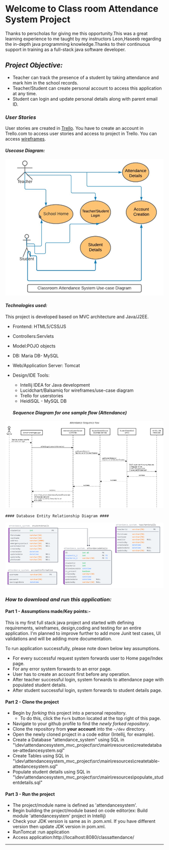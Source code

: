 # Welcome to Class room Attendance System Project  #

Thanks to perscholas for giving me this opportunity.This was a great learning experience  to me  taught by my instructors Leon,Haseeb regarding the in-depth java programming knowledge.Thanks to their continuous support in training as a full-stack java software developer.

## ***Project Objective:*** ##

-  Teacher can track the presence of a student by taking attendance and mark him in the school records. 
-  Teacher/Student can create personal account to access this application at any time.
-  Student can login and update personal details along with parent email ID.

### ***User Stories*** ###

User stories are created in [Trello](https://trello.com/en-US). You have to create an account in Trello.com to access user stories and access to project in Trello. You can access [wireframes](https://github.com/LakshmiBulusu/attendancesystem_mvc_project/blob/master/classroomattendancesystem-wireframes.pdf).

#### ***Usecase Diagram:***  ####
![Usecase diagram](https://github.com/LakshmiBulusu/attendancesystem_mvc_project/blob/master/Usecase.jpg)

 
#### ***Technologies used:*** ####

This project is developed based on MVC architecture and Java/J2EE. 

- Frontend: HTML5/CSS/JS
- Controllers:Servlets 
- Model:POJO objects
- DB: Maria DB- MySQL
- Web/Application Server: Tomcat
- Design/IDE Tools:
	- Intellij IDEA for Java development
	- Lucidchart/Balsamiq for wireframes/use-case diagram
	- Trello for userstories
	- HeidiSQL - MySQL DB

	#### ***Sequence Diagram for one sample flow (Attendance)*** ####
![Sequence diagram](https://github.com/LakshmiBulusu/attendancesystem_mvc_project/blob/master/SampleSequence(Attendance).png)


	#### Database Entity Relationship Diagram ####
![Database diagram](https://github.com/LakshmiBulusu/attendancesystem_mvc_project/blob/master/attendancesystem_ERDiagram.PNG)

###   ***How to download and run this application:***
####  Part 1 - Assumptions made/Key points:- ####

This is my first full stack java project and started with defining requirements, wireframes, design,coding and testing for an entire application. I'm planned to improve further to add more Junit test cases, UI validations and will be adding more documentation.

To run application successfully, please note down below key assumptions. 

- For every successful request system forwards user to Home page/Index page. 
- For any error system forwards to an error page. 
- User has to create an account first before any operation.
- After teacher successful login, system forwards to attendance page with populated student details.     
- After student successful login, system forwards to student details page.    
 

####  Part 2 - Clone the project ####
* Begin by _forking_ this project into a personal repository.
   * To do this, click the `Fork` button located at the top right of this page.
* Navigate to your github profile to find the _newly forked repository_.
* Clone the repository from **your account** into the `~/dev` directory.
* Open the newly cloned project in a code editor (Intellij, for example).
* Create a Database "attendance_system" using SQL in "\dev\attendancesystem_mvc_project\src\main\resources\createdatabase-attedancesystem.sql" 
* Create Tables using SQL in "\dev\attendancesystem_mvc_project\src\main\resources\createtable-attedancesystem.sql"  
* Populate student details using SQL in "\dev\attendancesystem_mvc_project\src\main\resources\populate_studentdetails.sql"
		   

####  Part 3 - Run the project ####
* The project/module name is defined as 'attendancesystem'.
* Begin building the project/module based on code editor(ex: Build module 'attendancesystem' project in Intellij)
* Check your JDK version is same as in .pom.xml. If you have different version then    update JDK version in pom.xml.
* RunTomcat :run application
* Access application:http://localhost:8080/classattendance/



*********************************************

